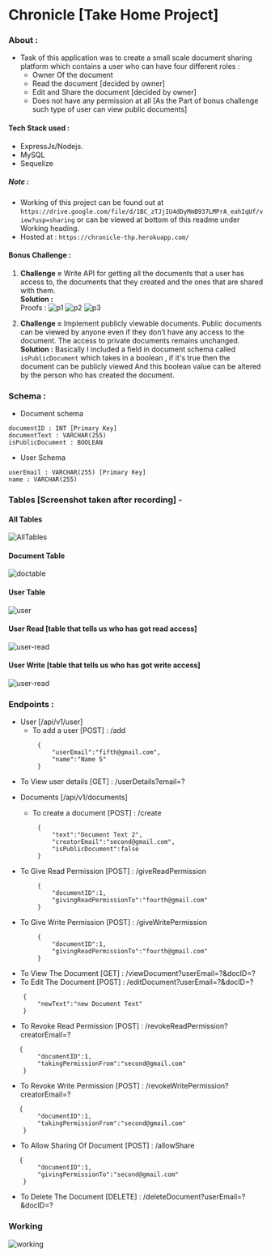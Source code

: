 # Chronicle [Take Home Project]

### About :
- Task of this application was to create a small scale document sharing platform which contains a user who can have four different roles :
  - Owner Of the document 
  - Read the document [decided by owner]
  - Edit and Share the document [decided by owner]
  - Does not have any permission at all [As the Part of bonus challenge such type of user can view public documents]
  
#### Tech Stack used : 
- ExpressJs/Nodejs.
- MySQL 
- Sequelize 

##### Note : 
  - Working of this project can be found out at `https://drive.google.com/file/d/1BC_zTJjIU4dDyMmB937LMPrA_eahIqUf/view?usp=sharing` or can be viewed at bottom of this readme under Working heading.
  - Hosted at : `https://chronicle-thp.herokuapp.com/`
#### Bonus Challenge :
1) **Challenge =** Write API for getting all the documents that a user has access to, the documents that they created and the ones that are shared with them.   
   **Solution :**      
Proofs : 
![p1](./others/Proof1.jpg)
![p2](./others/Proof2.jpg)
![p3](./others/Proof3.jpg)

3) **Challenge =** Implement publicly viewable documents. Public documents can be viewed by anyone even if they don’t have any access to the document. The access to private documents remains unchanged.  
**Solution :** Basically I included a field in document schema called `isPublicDocument` which takes in a boolean , if it's true then the document can be publicly viewed And this boolean value can be altered by the person who has created the document.   

### Schema :
- Document schema 
```
documentID : INT [Primary Key]
documentText : VARCHAR(255)
isPublicDocument : BOOLEAN
```
- User Schema
```
userEmail : VARCHAR(255) [Primary Key]
name : VARCHAR(255) 
```

### Tables [Screenshot taken after recording] -

#### All Tables
![AllTables](./others/AllTables.jpg)

#### Document Table
![doctable](./others/DocTable.jpg)

#### User Table
![user](./others/UserTable.jpg)

#### User Read [table that tells us who has got read access]
![user-read](./others/UserReads.jpg)

#### User Write [table that tells us who has got write access]
![user-read](./others/UserWrite.jpg)




### Endpoints : 
- User [/api/v1/user]
  - To add a user [POST] : /add
```
        {
            "userEmail":"fifth@gmail.com",
            "name":"Name 5"
        }
```
  - To View user details [GET] : /userDetails?email=?

  
- Documents [/api/v1/documents]
  - To create a document [POST] : /create
```
        {
            "text":"Document Text 2",
            "creatorEmail":"second@gmail.com",
            "isPublicDocument":false
        }
```
  - To Give Read Permission [POST] : /giveReadPermission
```
        {
            "documentID":1,
            "givingReadPermissionTo":"fourth@gmail.com"
        }
```
  - To Give Write Permission [POST] : /giveWritePermission
```
        {
            "documentID":1,
            "givingReadPermissionTo":"fourth@gmail.com"
        }
```
  - To View The Document [GET] : /viewDocument?userEmail=?&docID=?
  - To Edit The Document [POST] : /editDocument?userEmail=?&docID=?
```
    {
        "newText":"new Document Text"
    }
```
  - To Revoke Read Permission [POST] : /revokeReadPermission?creatorEmail=?
```
   {
        "documentID":1,
        "takingPermissionFrom":"second@gmail.com"
    }
```
  - To Revoke Write Permission [POST] : /revokeWritePermission?creatorEmail=?
```
   {
        "documentID":1,
        "takingPermissionFrom":"second@gmail.com"
    }
```
  - To Allow Sharing Of Document [POST] : /allowShare
```
   {
        "documentID":1,
        "givingPermissionTo":"second@gmail.com"
    }
```

  - To Delete The Document [DELETE] : /deleteDocument?userEmail=?&docID=?



### Working 
![working](./others/Working.gif)
